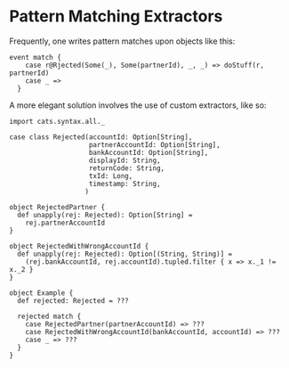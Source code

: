 # Pattern Matching Extractors

Frequently, one writes pattern matches upon objects like this:
```
event match {
    case r@Rjected(Some(_), Some(partnerId), _, _) => doStuff(r, partnerId)
    case _ =>
  }
```

A more elegant solution involves the use of custom extractors, like so: 
```
import cats.syntax.all._

case class Rejected(accountId: Option[String],
                    partnerAccountId: Option[String],
                    bankAccountId: Option[String],
                    displayId: String,
                    returnCode: String,
                    txId: Long,
                    timestamp: String,
                   )

object RejectedPartner {
  def unapply(rej: Rejected): Option[String] =
    rej.partnerAccountId
}

object RejectedWithWrongAccountId {
  def unapply(rej: Rejected): Option[(String, String)] =
    (rej.bankAccountId, rej.accountId).tupled.filter { x => x._1 != x._2 }
}

object Example {
  def rejected: Rejected = ???

  rejected match {
    case RejectedPartner(partnerAccountId) => ???
    case RejectedWithWrongAccountId(bankAccountId, accountId) => ???
    case _ => ???
  }
}
```